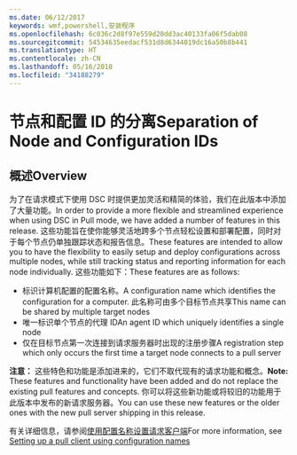 ```yaml
---
ms.date: 06/12/2017
keywords: wmf,powershell,安装程序
ms.openlocfilehash: 6c036c2d8f97e559d20dd3ac40133fa06f5dab08
ms.sourcegitcommit: 54534635eedacf531d8d6344019dc16a50b8b441
ms.translationtype: HT
ms.contentlocale: zh-CN
ms.lasthandoff: 05/16/2018
ms.locfileid: "34188279"
---
```

# <a name="separation-of-node-and-configuration-ids"></a><span data-ttu-id="23417-102">节点和配置 ID 的分离</span><span class="sxs-lookup"><span data-stu-id="23417-102">Separation of Node and Configuration IDs</span></span>

## <a name="overview"></a><span data-ttu-id="23417-103">概述</span><span class="sxs-lookup"><span data-stu-id="23417-103">Overview</span></span>

<span data-ttu-id="23417-104">为了在请求模式下使用 DSC 时提供更加灵活和精简的体验，我们在此版本中添加了大量功能。</span><span class="sxs-lookup"><span data-stu-id="23417-104">In order to provide a more flexible and streamlined experience when using DSC in Pull mode, we have added a number of features in this release.</span></span> <span data-ttu-id="23417-105">这些功能旨在使你能够灵活地跨多个节点轻松设置和部署配置，同时对于每个节点仍单独跟踪状态和报告信息。</span><span class="sxs-lookup"><span data-stu-id="23417-105">These features are intended to allow you to have the flexibility to easily setup and deploy configurations across multiple nodes, while still tracking status and reporting information for each node individually.</span></span>
<span data-ttu-id="23417-106">这些功能如下：</span><span class="sxs-lookup"><span data-stu-id="23417-106">These features are as follows:</span></span>

* <span data-ttu-id="23417-107">标识计算机配置的配置名称。</span><span class="sxs-lookup"><span data-stu-id="23417-107">A configuration name which identifies the configuration for a computer.</span></span> <span data-ttu-id="23417-108">此名称可由多个目标节点共享</span><span class="sxs-lookup"><span data-stu-id="23417-108">This name can be shared by multiple target nodes</span></span>
* <span data-ttu-id="23417-109">唯一标识单个节点的代理 ID</span><span class="sxs-lookup"><span data-stu-id="23417-109">An agent ID which uniquely identifies a single node</span></span>
* <span data-ttu-id="23417-110">仅在目标节点第一次连接到请求服务器时出现的注册步骤</span><span class="sxs-lookup"><span data-stu-id="23417-110">A registration step which only occurs the first time a target node connects to a pull server</span></span>

<span data-ttu-id="23417-111">**注意：** 这些特色和功能是添加进来的，它们不取代现有的请求功能和概念。</span><span class="sxs-lookup"><span data-stu-id="23417-111">**Note:** These features and functionality have been added and do not replace the existing pull features and concepts.</span></span> <span data-ttu-id="23417-112">你可以将这些新功能或将较旧的功能用于此版本中发布的新请求服务器。</span><span class="sxs-lookup"><span data-stu-id="23417-112">You can use these new features or the older ones with the new pull server shipping in this release.</span></span>

<span data-ttu-id="23417-113">有关详细信息，请参阅[使用配置名称设置请求客户端](https://msdn.microsoft.com/powershell/dsc/pullclientconfignames)</span><span class="sxs-lookup"><span data-stu-id="23417-113">For more information, see [Setting up a pull client using configuration names](https://msdn.microsoft.com/powershell/dsc/pullclientconfignames)</span></span>
